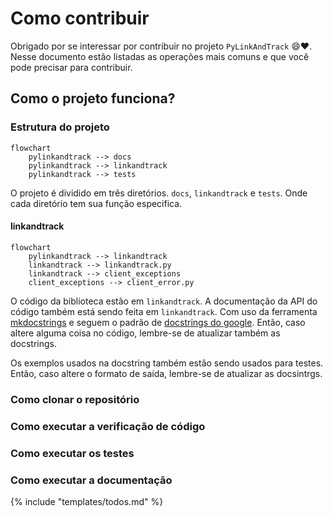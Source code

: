 # Como contribuir

Obrigado por se interessar por contribuir no projeto `PyLinkAndTrack` :smile::heart:. Nesse documento estão listadas as operações mais comuns e que você pode precisar para contribuir.

## Como o projeto funciona?

### Estrutura do projeto

```mermaid
flowchart
    pylinkandtrack --> docs
	pylinkandtrack --> linkandtrack
	pylinkandtrack --> tests
```

O projeto é dividido em três diretórios. `docs`, `linkandtrack` e `tests`. Onde cada diretório tem sua função especifica.

#### linkandtrack

```mermaid
flowchart
	pylinkandtrack --> linkandtrack
	linkandtrack --> linkandtrack.py
	linkandtrack --> client_exceptions
	client_exceptions --> client_error.py
```

O código da biblioteca estão em `linkandtrack`. A documentação da API do código também está sendo feita em 
`linkandtrack`. Com uso da ferramenta [mkdocstrings](https://mkdocstrings.github.io/) e seguem o padrão de 
[docstrings do google](https://sphinxcontrib-napoleon.readthedocs.io/en/latest/example_google.html). Então, caso altere 
alguma coisa no código, lembre-se de atualizar também as docstrings.

Os exemplos usados na docstring também estão sendo usados para testes. Então, caso altere o formato de saída, lembre-se 
de atualizar as docsintrgs.


### Como clonar o repositório

### Como executar a verificação de código

### Como executar os testes

### Como executar a documentação

{% include "templates/todos.md" %}